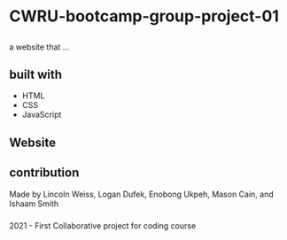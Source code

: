 # CWRU-bootcamp-group-project-01


##
a website that ...

<!-- Screenshots of our project go here and look like this -> ![image](https://user-images.githubusercontent.com/82064247/122656903-782a5480-d124-11eb-98c7-d0f8910bc72a.png)-->
<!-- to get a screenshot easily into the README just copy your screenshot and open an issue on the git hub repo.  just by pasting the image it will transform it to look like the example above.  then you can just copy and paste that into the readme and it will appear as the screenshot when viewed-->

## built with
* HTML
* CSS
* JavaScript

## Website
<!-- live link here-->

## contribution
Made by Lincoln Weiss, Logan Dufek, Enobong Ukpeh, Mason Cain, and Ishaam Smith

###
2021 - First Collaborative project for coding course